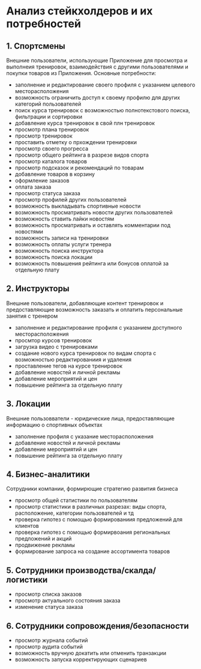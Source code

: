 # Анализ стейкхолдеров и их потребностей 
## 1. Спортсмены 
Внешние пользователи, использующие Приложение для просмотра и выполнеия тренировок, взаимодействия с другими пользователями и покупки товаров из Приложения. Основные потребности: 
* заполнение и редактирование своего профиля с указанием целевого месторасположения
* возможность ограничить доступ к своему профилю для других категорий пользователей
* поиск курса тренировок с возможностью полнотекстового поиска, фильтрации и сортировки 
* добавление курса тренировок в свой плн тренировок
* просмотр плана тренировок 
* просмотр тренировок 
* проставить отметку о прхождении тренировки
* просмотр своего прогресса
* просмотр общего рейтинга в разрезе видов спорта
* просмотр каталога товаров
* просмотр подсказок и рекомендаций по товарам
* добавление товаров в корзину
* оформление заказов
* оплата заказа
* просмотр статуса заказа
* просмотр профилей других пользователей
* возможность выкладывать спортивные новости
* возможность просматривать новости других пользователей 
* возможность ставить лайки новостям
* возможность просматривать и оставлять комментарии под новостями 
* возможность записи на тренировки 
* возможность оплаты услуги тренера 
* возможность поиска инструктора
* возможность поиска локации
* возможность повышения рейтинга или бонусов оплатой за отдельную плату 

## 2. Инструкторы
Внешние пользователи, добавляющие контент тренировок и  предоставляющие возможность заказать и оплатить персональные занятия с тренером 
* заполнение и редактирование профиля с указанием доступного месторасположения 
* просмтор курсов тренировок
* загрузка видео с тренировками
* создание нового курса тренировок по видам спорта с возможностью редактированиия и удаления
* проставление тегов на курсе тренировок 
* добавление новостей и личной рекламы
* добавление мероприятий и цен
* повышение рейтинга за отдельную плату

## 3. Локации
Внешние пользовватели - юридические лица, предоставляющие информацию о спортивных объектах 
* заполнение профиля с указание месторасположения
* добавление новостей и личной рекламы
* добавление мероприятий и цен 
* повышение рейтинга за отдельную плату 

## 4. Бизнес-аналитики
Сотрудники компании, формирющие стратегию развития бизнеса 
* просмотр общей статистики по пользователям
* просмотр статистики в различных разрезах: виды спорта, расположение, категории пользователей и тд
* проверка гипотез с помощью формированиия предложений для клиентов 
* проверка гипотез с помощью формирвоания региональных предложений и акций 
* продвижение рекламы 
* формирование запроса на создание ассортимента товаров

## 5. Сотрудники производства/скалда/логистики 
* просмотр списка заказов
* просмотр актуального состояния заказа 
* изменение статуса заказа 

## 6. Сотрудники сопровождения/безопасности
* просмотр журнала событий
* просмотр аудита событий
* возможность вручную докатить или отменить транзакции
* возможность запуска корректирующих сценариев 
